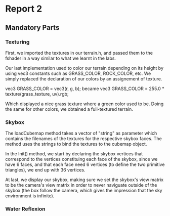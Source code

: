 # Report 2
## Mandatory Parts

### Texturing
First, we imported the textures in our terrain.h, and passed them to the fshader in a way similar to what we learnt in the labs.

Our last implementation used to color our terrain depending on its height by using vec3 constants such as GRASS_COLOR, ROCK_COLOR, etc.
We simply replaced the declaration of our colors by an assignement of texture.

vec3 GRASS_COLOR = vec3(r, g, b);
became
vec3 GRASS_COLOR = 255.0 * texture(grass_texture, uv).rgb;

Which displayed a nice grass texture where a green color used to be.
Doing the same for other colors, we obtained a full-textured terrain.

### Skybox
The loadCubemap method takes a vector of "string" as parameter which contains the filenames of the textures for the respective skybox faces. The method uses the strings to bind the textures to the cubemap object.

In the Init() method, we start by declaring the skybox vertices that correspond to the vertices constituing each face of the skybox, since we have 6 faces, and that each face need 6 vertices (to define the two primitive triangles), we end up with 36 vertices.

At last, we display our skybox, making sure we set the skybox's view matrix to be the camera's view matrix in order to never naviguate outside of the skybox (the box follow the camera, which gives the impression that the sky environment is infinite).


### Water Reflexion
